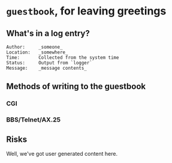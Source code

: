 # `guestbook`, for leaving greetings

## What's in a log entry?

    Author:     _someone_
    Location:   _somewhere_
    Time:       Collected from the system time
    Status:     Output from `logger`
    Message:    _message contents_

## Methods of writing to the guestbook

### CGI

### BBS/Telnet/AX.25

## Risks

Well, we've got user generated content here. 